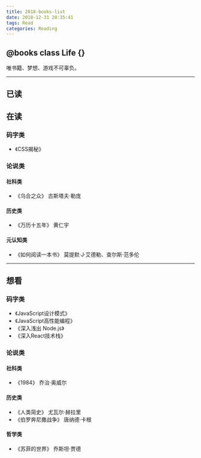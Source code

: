 ```yaml
---
title: 2018-books-list
date: 2018-12-31 20:35:41
tags: Read
categories: Reading
---
```


## @books class Life {}
唯书籍、梦想、游戏不可辜负。
<!-- more -->

***

## 已读

## 在读
### 码字类
- 《CSS揭秘》

### 论说类
#### 社科类
- 《乌合之众》 古斯塔夫·勒庞

#### 历史类
- 《万历十五年》 黄仁宇

#### 元认知类
- 《如何阅读一本书》 莫提默·J·艾德勒、查尔斯·范多伦

***

## 想看
### 码字类
- 《JavaScript设计模式》
- 《JavaScript高性能编程》
- 《深入浅出 Node.js》
- 《深入React技术栈》

### 论说类
#### 社科类
- 《1984》 乔治·奥威尔

#### 历史类
- 《人类简史》 尤瓦尔·赫拉里
- 《伯罗奔尼撒战争》 唐纳德·卡根

#### 哲学类
- 《苏菲的世界》 乔斯坦·贾德
